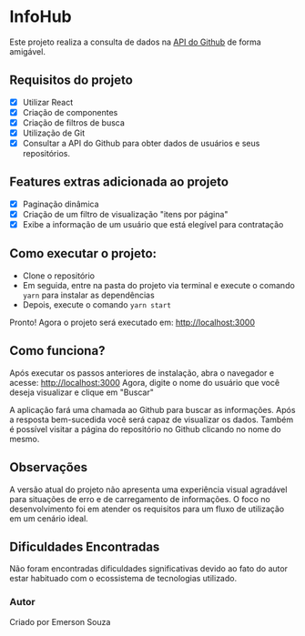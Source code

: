 # InfoHub

Este projeto realiza a consulta de dados na [API do Github](https://api.github.com/) de forma amigável.

## Requisitos do projeto

- [x] Utilizar React
- [x] Criação de componentes
- [x] Criação de filtros de busca
- [x] Utilização de Git
- [x] Consultar a API do Github para obter dados de usuários e seus repositórios.

## Features extras adicionada ao projeto

- [x] Paginação dinâmica
- [x] Criação de um filtro de visualização "itens por página"
- [x] Exibe a informação de um usuário que está elegível para contratação

## Como executar o projeto: 

* Clone o repositório
* Em seguida, entre na pasta do projeto via terminal e execute o comando `yarn` para instalar as dependências
* Depois, execute o comando `yarn start`

Pronto! Agora o projeto será executado em: [http://localhost:3000](http://localhost:3000)

## Como funciona?

Após executar os passos anteriores de instalação, abra o navegador e acesse: [http://localhost:3000](http://localhost:3000)
Agora, digite o nome do usuário que você deseja visualizar e clique em "Buscar"

A aplicação fará uma chamada ao Github para buscar as informações. Após a resposta bem-sucedida você será capaz de visualizar os dados.
Também é possível visitar a página do repositório no Github clicando no nome do mesmo.

## Observações

A versão atual do projeto não apresenta uma experiência visual agradável para situações de erro e de carregamento de informações.
O foco no desenvolvimento foi em atender os requisitos para um fluxo de utilização em um cenário ideal.

## Dificuldades Encontradas

Não foram encontradas dificuldades significativas devido ao fato do autor estar habituado com o ecossistema de tecnologias utilizado.

### Autor
Criado por Emerson Souza